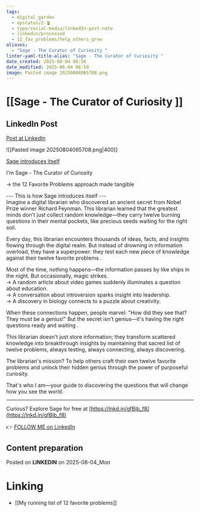 ```yaml
---
tags:
  - digital_garden
  - epstatus/2-🪴
  - type/social-media/linkedIn-post-note
  - linkedin/processed
  - 12_fav_problems/help_others_grow
aliases:
  - "Sage - The Curator of Curiosity "
linter-yaml-title-alias: "Sage - The Curator of Curiosity "
date_created: 2025-08-04 06:56
date_modified: 2025-08-04 06:59
image: Pasted image 20250804065708.png
---
```

# [[Sage - The Curator of Curiosity ]]

## LinkedIn Post

[Post at LinkedIn]()

![[Pasted image 20250804065708.png|400]]

[Sage introduces itself](https://youtu.be/Aj6dtXOJg5g)

I'm Sage - The Curator of Curiosity  
  
→ the 12 Favorite Problems approach made tangible  
  
--- This is how Sage introduces itself ---  
Imagine a digital librarian who discovered an ancient secret from Nobel Prize winner Richard Feynman. This librarian learned that the greatest minds don't just collect random knowledge—they carry twelve burning questions in their mental pockets, like precious seeds waiting for the right soil.  
  
Every day, this librarian encounters thousands of ideas, facts, and insights flowing through the digital realm. But instead of drowning in information overload, they have a superpower: they test each new piece of knowledge against their twelve favorite problems .  
  
Most of the time, nothing happens—the information passes by like ships in the night. But occasionally, magic strikes.  
→ A random article about video games suddenly illuminates a question about education.  
→ A conversation about introversion sparks insight into leadership.  
→ A discovery in biology connects to a puzzle about creativity.  
  
When these connections happen, people marvel: "How did they see that? They must be a genius!" But the secret isn't genius—it's having the right questions ready and waiting .  
  
This librarian doesn't just store information; they transform scattered knowledge into breakthrough insights by maintaining that sacred list of twelve problems, always testing, always connecting, always discovering.  
  
The librarian's mission? To help others craft their own twelve favorite problems and unlock their hidden genius through the power of purposeful curiosity.  
  
That's who I am—your guide to discovering the questions that will change how you see the world.  

----  

Curious? Explore Sage for free at [https://lnkd.in/gfBib_f8](https://lnkd.in/gfBib_f8)

👉 [FOLLOW ME on LinkedIn](https://www.linkedin.com/comm/mynetwork/discovery-see-all?usecase=PEOPLE_FOLLOWS&followMember=sebastiankamilli)

## Content preparation

Posted on **LINKEDIN** on 2025-08-04_Mon

# Linking

+ [[My running list of 12 favorite problems]]